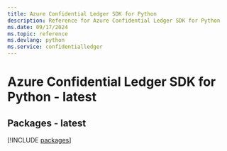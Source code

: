 ```yaml
---
title: Azure Confidential Ledger SDK for Python
description: Reference for Azure Confidential Ledger SDK for Python
ms.date: 09/17/2024
ms.topic: reference
ms.devlang: python
ms.service: confidentialledger
---
```

# Azure Confidential Ledger SDK for Python - latest
## Packages - latest
[!INCLUDE [packages](confidential-ledger-index.md)]